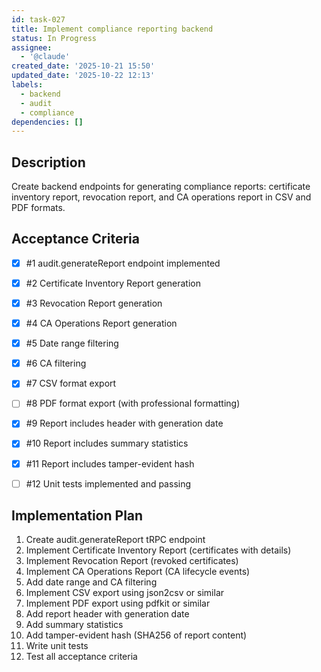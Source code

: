 ```yaml
---
id: task-027
title: Implement compliance reporting backend
status: In Progress
assignee:
  - '@claude'
created_date: '2025-10-21 15:50'
updated_date: '2025-10-22 12:13'
labels:
  - backend
  - audit
  - compliance
dependencies: []
---
```


## Description

<!-- SECTION:DESCRIPTION:BEGIN -->
Create backend endpoints for generating compliance reports: certificate inventory report, revocation report, and CA operations report in CSV and PDF formats.
<!-- SECTION:DESCRIPTION:END -->

## Acceptance Criteria
<!-- AC:BEGIN -->
- [x] #1 audit.generateReport endpoint implemented
- [x] #2 Certificate Inventory Report generation
- [x] #3 Revocation Report generation
- [x] #4 CA Operations Report generation
- [x] #5 Date range filtering
- [x] #6 CA filtering
- [x] #7 CSV format export
- [ ] #8 PDF format export (with professional formatting)
- [x] #9 Report includes header with generation date
- [x] #10 Report includes summary statistics
- [x] #11 Report includes tamper-evident hash

- [ ] #12 Unit tests implemented and passing
<!-- AC:END -->

## Implementation Plan

<!-- SECTION:PLAN:BEGIN -->
1. Create audit.generateReport tRPC endpoint
2. Implement Certificate Inventory Report (certificates with details)
3. Implement Revocation Report (revoked certificates)
4. Implement CA Operations Report (CA lifecycle events)
5. Add date range and CA filtering
6. Implement CSV export using json2csv or similar
7. Implement PDF export using pdfkit or similar
8. Add report header with generation date
9. Add summary statistics
10. Add tamper-evident hash (SHA256 of report content)
11. Write unit tests
12. Test all acceptance criteria
<!-- SECTION:PLAN:END -->
